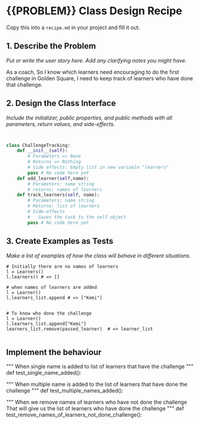 # {{PROBLEM}} Class Design Recipe

Copy this into a `recipe.md` in your project and fill it out.

## 1. Describe the Problem

_Put or write the user story here. Add any clarifying notes you might have._

As a coach,
So I know which learners need encouraging to do the first challenge in Golden Square,
I need to keep track of learners who have done that challenge.



## 2. Design the Class Interface

_Include the initializer, public properties, and public methods with all parameters, return values, and side-effects._

```python


class ChallengeTracking:
    def __init__(self):
        # Parameters => None
        # Returns => Nothing
        # Side effects: Empty list in new variable "learners" 
        pass # No code here yet
    def add_learner(self,name):
        # Parameters: name string
        # returns: names of learners
    def track_learners(self, name):
        # Parameters: name string
        # Returns: list of learners
        # Side-effects
        #   Saves the task to the self object
        pass # No code here yet
```

## 3. Create Examples as Tests

_Make a list of examples of how the class will behave in different situations._

``` 
# Initially there are no names of learners
l = Learners() 
l.learners() # => []

# when names of learners are added
l = Learner()   
l.learners_list.append # => ["Kemi"]


# To know who done the challenge
l = Learner()   
l.learners_list.append["Kemi"]         
learners_list.remove(passed_learner)  # => learner_list  


```

## Implement the behaviour

"""
When single name is added to list of learners that have the challenge
"""
def test_single_name_added():

"""
When multiple name is added to the list of learners that have done the challenge
"""
def test_multiple_names_added():

"""
When we remove names of learners who have not done the challenge
That will give us the list of learners who have done the challenge
"""
def test_remove_names_of_learners_not_done_challenge():

